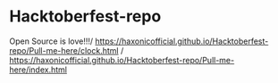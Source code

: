 # Hacktoberfest-repo
Open Source is love!!!/ 
https://haxonicofficial.github.io/Hacktoberfest-repo/Pull-me-here/clock.html /
https://haxonicofficial.github.io/Hacktoberfest-repo/Pull-me-here/index.html
